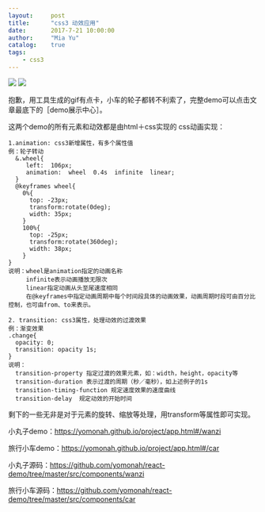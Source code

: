 ```yaml
---
layout:     post
title:      "css3 动效应用"
date:       2017-7-21 10:00:00
author:     "Mia Yu"
catalog: 	true
tags:
    - css3
---
```


![](https://yomonah.github.io/img/article-img/css3/car.gif)
![](https://yomonah.github.io/img/article-img/css3/wanzi.gif)

抱歉，用工具生成的gif有点卡，小车的轮子都转不利索了，完整demo可以点击文章最底下的［demo展示中心］。

这两个demo的所有元素和动效都是由html＋css实现的
css动画实现：
```
1.animation: css3新增属性，有多个属性值
例：轮子转动
  &.wheel{
     left:  106px;
     animation:  wheel  0.4s  infinite  linear;  
  }
  @keyframes wheel{
    0%{ 
      top: -23px;
      transform:rotate(0deg);
      width: 35px;
    }
    100%{ 
      top: -25px;
      transform:rotate(360deg);
      width: 38px;
    }
}
说明：wheel是animation指定的动画名称
     infinite表示动画播放无限次
     linear指定动画从头至尾速度相同
     在@keyframes中指定动画周期中每个时间段具体的动画效果，动画周期时段可由百分比控制，也可由from、to来表示。
```

```
2. transition: css3属性，处理动效的过渡效果
例：渐变效果
.change{
  opacity: 0;
  transition: opacity 1s;
}
说明：
  transition-property 指定过渡的效果元素，如：width，height，opacity等
  transition-duration 表示过渡的周期（秒／毫秒），如上述例子的1s
  transition-timing-function 规定速度效果的速度曲线
  transition-delay  规定动效的开始时间
```

剩下的一些无非是对于元素的旋转、缩放等处理，用transform等属性即可实现。

小丸子demo：https://yomonah.github.io/project/app.html#/wanzi

旅行小车demo：https://yomonah.github.io/project/app.html#/car

小丸子源码：https://github.com/yomonah/react-demo/tree/master/src/components/wanzi

旅行小车源码：https://github.com/yomonah/react-demo/tree/master/src/components/car